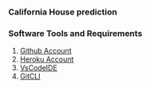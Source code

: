### California House prediction
### Software Tools and Requirements 

1. [Github Account](https://github.com/Pritamck13/California_pck13)
2. [Heroku Account](https://heroku.com)
3. [VsCodeIDE](https://code.visualstudio.com/)
4. [GitCLI](https://git-scm.com/)
